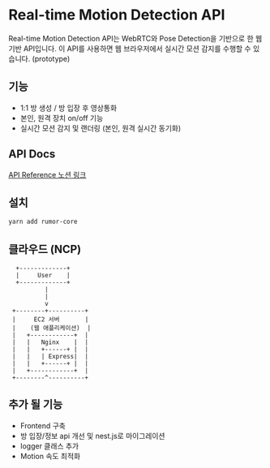 # Real-time Motion Detection API

Real-time Motion Detection API는 WebRTC와 Pose Detection을 기반으로 한 웹 기반 API입니다. 이 API를 사용하면 웹 브라우저에서 실시간 모션 감지를 수행할 수 있습니다. (prototype)

## 기능

- 1:1 방 생성 / 방 입장 후 영상통화
- 본인, 원격 장치 on/off 기능
- 실시간 모션 감지 및 랜더링 (본인, 원격 실시간 동기화)

## API Docs

[API Reference 노션 링크](https://berry-talk-143.notion.site/Reference-Method-3873db24d49d457981e3fbfdcd9f122a?pvs=4)

## 설치

```bash
yarn add rumor-core
```

## 클라우드 (NCP)

      +-------------+
      |     User    |
      +-------------+
              |
              |
              v
     +--------+----------+
     |     EC2 서버       |
     |    (웹 애플리케이션)  |
     |   +------------+  |
     |   |   Nginx    |  |
     |   |   +------+ |  |
     |   |   | Express|  |
     |   |   +------+ |  |
     |   +------------+  |
     +--------^----------+

## 추가 될 기능

- Frontend 구축
- 방 입장/정보 api 개선 및 nest.js로 마이그레이션
- logger 클래스 추가
- Motion 속도 최적화

